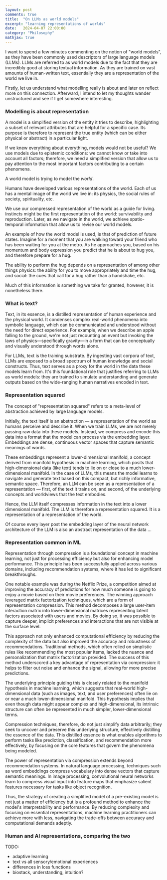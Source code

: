 ```yaml
---
layout: post
comments: true
title:  "On LLMs as world models"
excerpt: "learning representations of worlds"
date:   2024-04-07 22:00:00
category: "Philosophy"
mathjax: true
---
```


I want to spend a few minutes commenting on the notion of "world models", as they have been commonly used descriptors of large language models (LLMs). LLMs are referred to as world models due to the fact that they are incredibly good at storing textual information. As they are trained on vast amounts of human-written text, essentially they are a representation of the world we live in.

Firstly, let us understand what modelling really is about and later on reflect more on this connection. Afterward, I intend to let my thoughts wander unstructured and see if I get somewhere interesting.

### Modelling is about representation

A model is a simplified version of the entity it tries to describe, highlighting a subset of relevant attributes that are helpful for a specific case. Its purpose is therefore to represent the true entity (which can be either physical or abstract) in a particular light.

If we knew everything about everything, models would not be useful?
We use models due to epistemic conditions: we cannot know or take into account all factors; therefore, we need a simplified version that allow us to pay attention to the most important factors contributing to a certain phenomena.

A world model is trying to model the *world*.

Humans have developed various representations of the world. Each of us has a mental image of the world we live in: its physics, the social rules of society, spirituality, etc.

We use our compressed representation of the world as a guide for living.
Instincts might be the first representation of the world: survivability and reproduction. Later, as we navigate in the world, we achieve spatio-temporal information that allow us to revise our world models.

An example of how the world model is used, is that of prediction of future states.
Imagine for a moment that you are walking toward your friend who has been waiting for you at the metro. As he approaches you, based on his momentum and body expression you predict that he is about to hug you, and therefore prepare for a hug.

The ability to perform the hug depends on a representation of among other things physics: the ability for you to move appropriately and time the hug, and social: the cues that call for a hug rather than a handshake, etc.

Much of this information is something we take for granted, however, it is nonetheless there.

### What is text?

Text, in its essence, is a distilled representation of human experience and the physical world. It condenses complex real-world phenomena into symbolic language, which can be communicated and understood without the need for direct experience. For example, when we describe an apple falling to the ground, we're not just recounting an event but invoking the laws of physics—specifically gravity—in a form that can be conceptually and visually understood through words alone.

For LLMs, text is the training substrate. By ingesting vast corpora of text, LLMs are exposed to a broad spectrum of human knowledge and social constructs. Thus, text serves as a proxy for the world in the data these models learn from. It's this foundational role that justifies referring to LLMs as world models: they are trained to simulate understanding and generate outputs based on the wide-ranging human narratives encoded in text.

### Representation squared

The concept of "representation squared" refers to a meta-level of abstraction achieved by large language models.

Initially, the text itself is an abstraction — a representation of the world as humans perceive and describe it. When we train LLMs, we are not merely passing raw data into these models. Instead, we compress and encode this data into a format that the model can process via the embedding layer. Embeddings are dense, continuous vector spaces that capture semantic meanings of words.

These embeddings represent a lower-dimensional manifold, a concept derived from manifold hypothesis in machine learning, which posits that high-dimensional data (like text) tends to lie on or close to a much lower-dimensional manifold. In the case of LLMs, this means the model learns to navigate and generate text based on this compact, but richly informative, semantic space. Therefore, an LLM can be seen as a representation of a representation — first, of the text it trains on, and second, of the underlying concepts and worldviews that the text embodies.

Hence, the LLM itself compresses information in the text into a lower dimensional manifold. The LLM is therefore a representation squared. It is a representation of a representation of the world.

Of course every layer post the embedding layer of the neural network architecture of the LLM is also an abstract representation of the data ...

### Representation common in ML

Representation through compression is a foundational concept in machine learning, not just for processing efficiency but also for enhancing model performance. This principle has been successfully applied across various domains, including recommendation systems, where it has led to significant breakthroughs.

One notable example was during the Netflix Prize, a competition aimed at improving the accuracy of predictions for how much someone is going to enjoy a movie based on their movie preferences. The winning approach leveraged matrix factorization techniques, which are a form of representation compression. This method decomposes a large user-item interaction matrix into lower-dimensional matrices representing latent factors associated with users and movies. By doing so, it was possible to capture deeper, implicit preferences and interactions that are not visible at the surface level.

This approach not only enhanced computational efficiency by reducing the complexity of the data but also improved the accuracy and robustness of recommendations. Traditional methods, which often relied on simplistic rules like recommending the most popular items, lacked the nuance and personalization that matrix factorization provided. The success of this method underscored a key advantage of representation via compression: it helps to filter out noise and enhance the signal, allowing for more precise predictions.

The underlying principle guiding this is closely related to the manifold hypothesis in machine learning, which suggests that real-world high-dimensional data (such as images, text, and user preferences) often lie on or near a much lower-dimensional manifold. This hypothesis implies that even though data might appear complex and high-dimensional, its intrinsic structure can often be represented in much simpler, lower-dimensional terms.

Compression techniques, therefore, do not just simplify data arbitrarily; they seek to uncover and preserve this underlying structure, effectively distilling the essence of the data. This distilled essence is what enables algorithms to perform tasks like prediction, classification, and recommendation more effectively, by focusing on the core features that govern the phenomena being modeled.

The power of representation via compression extends beyond recommendation systems. In natural language processing, techniques such as word embeddings compress vocabulary into dense vectors that capture semantic meanings. In image processing, convolutional neural networks learn to compress visual input into feature maps that emphasize salient features necessary for tasks like object recognition.

Thus, the strategy of creating a simplified model of a pre-existing model is not just a matter of efficiency but is a profound method to enhance the model's interpretability and performance. By reducing complexity and focusing on essential representations, machine learning practitioners can achieve more with less, navigating the trade-offs between accuracy and computational demands adeptly.

### Human and AI representations, comparing the two

TODO:

* adaptive learning
* text vs all sensory/emotional experiences
* differences in loss functions
* biostack, understanding, intuition?

